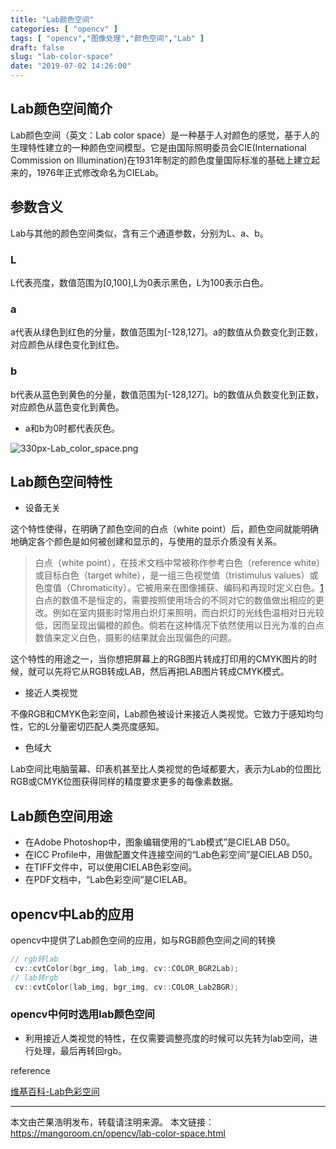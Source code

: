 ```yaml
---
title: "Lab颜色空间"
categories: [ "opencv" ]
tags: [ "opencv","图像处理","颜色空间","Lab" ]
draft: false
slug: "lab-color-space"
date: "2019-07-02 14:26:00"
---
```


## Lab颜色空间简介

Lab颜色空间（英文：Lab color space）是一种基于人对颜色的感觉，基于人的生理特性建立的一种颜色空间模型。它是由国际照明委员会CIE(International Commission on Illumination)在1931年制定的颜色度量国际标准的基础上建立起来的，1976年正式修改命名为CIELab。

## 参数含义

Lab与其他的颜色空间类似，含有三个通道参数，分别为L、a、b。

### L

L代表亮度，数值范围为[0,100],L为0表示黑色，L为100表示白色。

### a

a代表从绿色到红色的分量，数值范围为[-128,127]。a的数值从负数变化到正数，对应颜色从绿色变化到红色。

### b

b代表从蓝色到黄色的分量，数值范围为[-128,127]。b的数值从负数变化到正数，对应颜色从蓝色变化到黄色。

- a和b为0时都代表灰色。 

![330px-Lab_color_space.png][1]
## Lab颜色空间特性

- 设备无关

这个特性使得，在明确了颜色空间的白点（white point）后，颜色空间就能明确地确定各个颜色是如何被创建和显示的，与使用的显示介质没有关系。 

> 白点（white point），在技术文档中常被称作参考白色（reference white）或目标白色（target white），是一组三色视觉值（tristimulus values）或色度值（Chromaticity）。它被用来在图像捕获、编码和再现时定义白色。[1]白点的数值不是恒定的，需要按照使用场合的不同对它的数值做出相应的更改。例如在室内摄影时常用白炽灯来照明，而白炽灯的光线色温相对日光较低，因而呈现出偏橙的颜色。倘若在这种情况下依然使用以日光为准的白点数值来定义白色，摄影的结果就会出现偏色的问题。

这个特性的用途之一，当你想把屏幕上的RGB图片转成打印用的CMYK图片的时候，就可以先将它从RGB转成LAB，然后再把LAB图片转成CMYK模式。

- 接近人类视觉

不像RGB和CMYK色彩空间，Lab颜色被设计来接近人类视觉。它致力于感知均匀性，它的L分量密切匹配人类亮度感知。

- 色域大

Lab空间比电脑萤幕、印表机甚至比人类视觉的色域都要大，表示为Lab的位图比RGB或CMYK位图获得同样的精度要求更多的每像素数据。

## Lab颜色空间用途

- 在Adobe Photoshop中，图象编辑使用的“Lab模式”是CIELAB D50。
- 在ICC Profile中，用做配置文件连接空间的“Lab色彩空间”是CIELAB D50。
- 在TIFF文件中，可以使用CIELAB色彩空间。
- 在PDF文档中，“Lab色彩空间”是CIELAB。

## opencv中Lab的应用

opencv中提供了Lab颜色空间的应用，如与RGB颜色空间之间的转换

```c++
// rgb转lab
 cv::cvtColor(bgr_img, lab_img, cv::COLOR_BGR2Lab);
// lab转rgb
 cv::cvtColor(lab_img, bgr_img, cv::COLOR_Lab2BGR);
```

### opencv中何时选用lab颜色空间

- 利用接近人类视觉的特性，在仅需要调整亮度的时候可以先转为lab空间，进行处理，最后再转回rgb。


reference

[维基百科-Lab色彩空间](https://zh.wikipedia.org/wiki/Lab%E8%89%B2%E5%BD%A9%E7%A9%BA%E9%97%B4)


---

本文由芒果浩明发布，转载请注明来源。
本文链接：https://mangoroom.cn/opencv/lab-color-space.html

  [1]: https://mangoroom.cn/usr/uploads/2019/07/2930894543.png